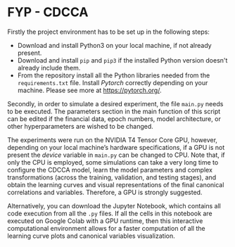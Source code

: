# FYP - CDCCA

Firstly the project environment has to be set up in the following steps:
* Download and install Python3 on your local machine, if not already present.
* Download and install `pip` and `pip3` if the installed Python version doesn't already include them.
* From the repository install all the Python libraries needed from the `requirements.txt` file. Install *Pytorch* correctly depending on your machine. Please see more at https://pytorch.org/. 

Secondly, in order to simulate a desired experiment, the file `main.py` needs to be executed. The parameters section in the main function of this script can be edited if the financial data, epoch numbers, model architecture, or other hyperparameters are wished to be changed.

The experiments were run on the NVIDIA T4 Tensor Core GPU, however, depending on your local machine’s hardware specifications, if a GPU is not present the *device* variable in `main.py` can be changed to CPU. Note that, if only the CPU is employed, some simulations can take a very long time to configure the CDCCA model, learn the model parameters and complex transformations (across the training, validation, and testing stages), and obtain the learning curves and visual representations of the final canonical correlations and variables. Therefore, a GPU is strongly suggested.

Alternatively, you can download the Jupyter Notebook, which contains all code execution from all the `.py` files. If all the cells in this notebook are executed on Google Colab with a GPU runtime, then this interactive computational environment allows for a faster computation of all the learning curve plots and canonical variables visualization.

